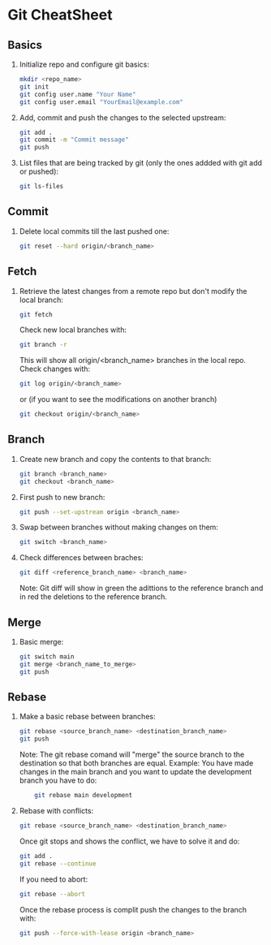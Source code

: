# Git CheatSheet

## Basics

1. Initialize repo and configure git basics:
    ```bash
    mkdir <repo_name>
    git init
    git config user.name "Your Name"
    git config user.email "YourEmail@example.com"
    ```

2. Add, commit and push the changes to the selected upstream:
    ```bash
    git add .
    git commit -m "Commit message"
    git push
    ```

3. List files that are being tracked by git (only the ones addded with git add or pushed):
    ```bash
    git ls-files
    ```

## Commit

1. Delete local commits till the last pushed one:
    ```bash
    git reset --hard origin/<branch_name>
    ```

## Fetch

1. Retrieve the latest changes from a remote repo but don't modify the local branch:

    ```bash
    git fetch
    ```
    Check new local branches with:
    ```bash
    git branch -r
    ```
    This will show all origin/<branch_name> branches in the local repo.\
    Check changes with:
    ```bash
    git log origin/<branch_name>
    ```
    or (if you want to see the modifications on another branch)
    ```bash
    git checkout origin/<branch_name>
    ```

## Branch

1. Create new branch and copy the contents to that branch:
    ```bash
    git branch <branch_name>
    git checkout <branch_name>
    ```

2. First push to new branch:
    ```bash
    git push --set-upstream origin <branch_name>
    ```

3. Swap between branches without making changes on them:
    ```bash
    git switch <branch_name>
    ```

4. Check differences between braches:
    ```bash
    git diff <reference_branch_name> <branch_name>
    ```

    Note: Git diff will show in green the adittions to the reference branch and in red the deletions to the reference branch.

## Merge

1. Basic merge:
    ```bash
    git switch main
    git merge <branch_name_to_merge>
    git push
    ```

## Rebase

1. Make a basic rebase between branches:
    ```bash
    git rebase <source_branch_name> <destination_branch_name>
    git push
    ```
    Note: The git rebase comand will "merge" the source branch to the destination so that both branches are equal. Example: You have made changes in the main branch and you want to update the development branch you have to do:  
    ```bash
        git rebase main development 
    ```
2. Rebase with conflicts:
    ```bash
    git rebase <source_branch_name> <destination_branch_name>
    ```
    Once git stops and shows the conflict, we have to solve it and do:
    ```bash
    git add .
    git rebase --continue
    ```
    If you need to abort:
    ```bash
    git rebase --abort
    ```
    Once the rebase process is complit push the changes to the branch with:
    ```bash
    git push --force-with-lease origin <branch_name>
    ```

    
